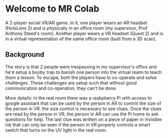 # Welcome to MR Colab 

A 2-player social VR/AR game. 
In it, one player wears an AR headset (HoloLens 2) and is physically in an office room (my supervisor, Prof. Anthony Steed's room). 
Another player wears a VR headset (Quest 2) and is in a virtual representation of the same office room (built from a 3D scan). 


## Background 

The story is that 2 people were trespassing in my supervisor's office and he'd setup a booby trap to banish one person into the virtual realm to teach them a lesson. 
To escape, both the players have to co-operate and solve challenges. These challenges are setup such that without good communication and co-operation, they can't be done. 


More details: in the real room there was a rasbpberry Pi with access to google assistant that can be used by the person in AR to control the size of the person in VR. the size control is necessary to see clues. 
Once the clues are read by the person in VR, the person in AR can use the Pi home to ask questions for help. 
The last clue was written on a piece of paper in invisible ink that can only be seen if the person in VR properly controls a smart switch that turns on the UV light in the real room.

